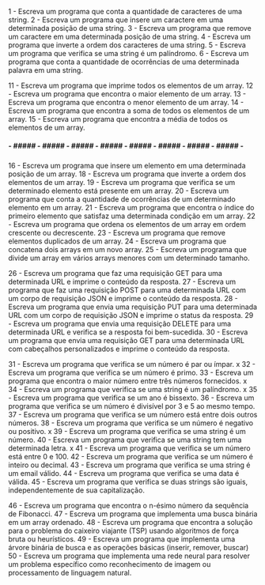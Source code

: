 <!-- NIVEL FACIL -->
1 - Escreva um programa que conta a quantidade de caracteres de uma string.
2 - Escreva um programa que insere um caractere em uma determinada posição de uma string.
3 - Escreva um programa que remove um caractere em uma determinada posição de uma string.
4 - Escreva um programa que inverte a ordem dos caracteres de uma string.
5 - Escreva um programa que verifica se uma string é um palíndromo.
6 - Escreva um programa que conta a quantidade de ocorrências de uma determinada palavra em uma string.

<!-- NIVEL FACIL APRIMORADO -->
11 - Escreva um programa que imprime todos os elementos de um array.
12 - Escreva um programa que encontra o maior elemento de um array.
13 - Escreva um programa que encontra o menor elemento de um array.
14 - Escreva um programa que encontra a soma de todos os elementos de um array.
15 - Escreva um programa que encontra a média de todos os elementos de um array.

##### - ##### - ##### - ##### - ##### - ##### - ##### - ##### - ##### - 

16 - Escreva um programa que insere um elemento em uma determinada posição de um array.
18 - Escreva um programa que inverte a ordem dos elementos de um array.
19 - Escreva um programa que verifica se um determinado elemento está presente em um array.
20 - Escreva um programa que conta a quantidade de ocorrências de um determinado elemento em um array.
21 - Escreva um programa que encontra o índice do primeiro elemento que satisfaz uma determinada condição em um array.
22 - Escreva um programa que ordena os elementos de um array em ordem crescente ou decrescente.
23 - Escreva um programa que remove elementos duplicados de um array.
24 - Escreva um programa que concatena dois arrays em um novo array.
25 - Escreva um programa que divide um array em vários arrays menores com um determinado tamanho.

<!-- NIVEL MEDIO -->
26 - Escreva um programa que faz uma requisição GET para uma determinada URL e imprime o conteúdo da resposta.
27 - Escreva um programa que faz uma requisição POST para uma determinada URL com um corpo de requisição JSON e imprime o conteúdo da resposta.
28 - Escreva um programa que envia uma requisição PUT para uma determinada URL com um corpo de requisição JSON e imprime o status da resposta.
29 - Escreva um programa que envia uma requisição DELETE para uma determinada URL e verifica se a resposta foi bem-sucedida.
30 - Escreva um programa que envia uma requisição GET para uma determinada URL com cabeçalhos personalizados e imprime o conteúdo da resposta.

<!-- HARD -->
31 - Escreva um programa que verifica se um número é par ou ímpar. x
32 - Escreva um programa que verifica se um número é primo.
33 - Escreva um programa que encontra o maior número entre três números fornecidos. x
34 - Escreva um programa que verifica se uma string é um palíndromo. x
35 - Escreva um programa que verifica se um ano é bissexto. 
36 - Escreva um programa que verifica se um número é divisível por 3 e 5 ao mesmo tempo.
37 - Escreva um programa que verifica se um número está entre dois outros números.
38 - Escreva um programa que verifica se um número é negativo ou positivo. x
39 - Escreva um programa que verifica se uma string é um número.
40 - Escreva um programa que verifica se uma string tem uma determinada letra. x
41 - Escreva um programa que verifica se um número está entre 0 e 100.
42 - Escreva um programa que verifica se um número é inteiro ou decimal.
43 - Escreva um programa que verifica se uma string é um email válido.
44 - Escreva um programa que verifica se uma data é válida.
45 - Escreva um programa que verifica se duas strings são iguais, independentemente de sua capitalização.

46 - Escreva um programa que encontra o n-ésimo número da sequência de Fibonacci.
47 - Escreva um programa que implementa uma busca binária em um array ordenado.
48 - Escreva um programa que encontra a solução para o problema do caixeiro viajante (TSP) usando algoritmos de força bruta ou heurísticos.
49 - Escreva um programa que implementa uma árvore binária de busca e as operações básicas (inserir, remover, buscar)
50 - Escreva um programa que implementa uma rede neural para resolver um problema específico como reconhecimento de imagem ou processamento de linguagem natural.